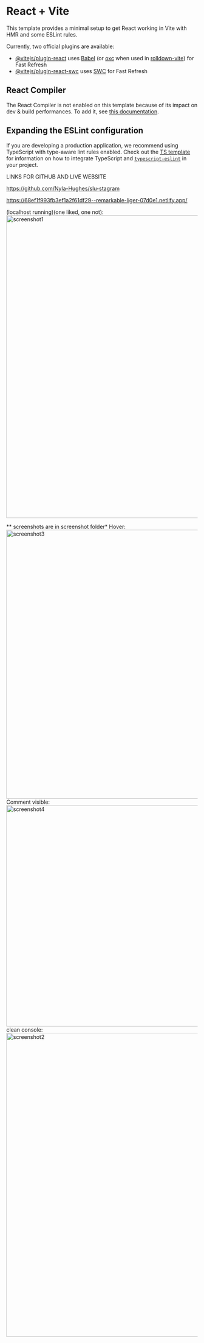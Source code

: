 # React + Vite

This template provides a minimal setup to get React working in Vite with HMR and some ESLint rules.

Currently, two official plugins are available:

- [@vitejs/plugin-react](https://github.com/vitejs/vite-plugin-react/blob/main/packages/plugin-react) uses [Babel](https://babeljs.io/) (or [oxc](https://oxc.rs) when used in [rolldown-vite](https://vite.dev/guide/rolldown)) for Fast Refresh
- [@vitejs/plugin-react-swc](https://github.com/vitejs/vite-plugin-react/blob/main/packages/plugin-react-swc) uses [SWC](https://swc.rs/) for Fast Refresh

## React Compiler

The React Compiler is not enabled on this template because of its impact on dev & build performances. To add it, see [this documentation](https://react.dev/learn/react-compiler/installation).

## Expanding the ESLint configuration

If you are developing a production application, we recommend using TypeScript with type-aware lint rules enabled. Check out the [TS template](https://github.com/vitejs/vite/tree/main/packages/create-vite/template-react-ts) for information on how to integrate TypeScript and [`typescript-eslint`](https://typescript-eslint.io) in your project.


LINKS FOR GITHUB AND LIVE WEBSITE

https://github.com/Nyla-Hughes/slu-stagram 

https://68ef1f993fb3ef1a2f61df29--remarkable-liger-07d0e1.netlify.app/ 

(localhost running)(one liked, one not): 
<img width="1389" height="795" alt="screenshot1" src="https://github.com/user-attachments/assets/89917550-05a5-4bae-87a5-5e6d4d015baa" />

** screenshots are in screenshot folder* 
Hover: 
<img width="1230" height="706" alt="screenshot3" src="https://github.com/user-attachments/assets/9d01544a-8070-45f5-ace5-ac739648aa5b" />
Comment visible: 
<img width="622" height="581" alt="screenshot4" src="https://github.com/user-attachments/assets/3d56fc20-0587-443f-9469-5b0877eb9cdc" />
clean console: 
<img width="1418" height="798" alt="screenshot2" src="https://github.com/user-attachments/assets/4341d61f-fec0-4560-9335-238e68e12860" />
